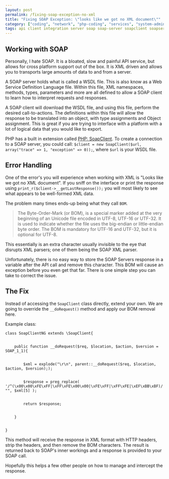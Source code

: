 ```yaml
---
layout: post
permalink: /fixing-soap-exception-no-xml
title: "Fixing SOAP Exception: \"looks like we got no XML document\""
category: ["coding", "network", "php-coding", "services", "system-administration"]
tags: api client integration server soap soap-server soapclient soapserver xml
---
```

## Working with SOAP

Personally, I hate SOAP. It is a bloated, slow and painful API service, but allows for cross platform support out of the box. It is XML driven and allows you to transports large amounts of data to and from a server.

A SOAP server holds what is called a WSDL file. This is also know as a Web Service Definition Language file. Within this file, XML namespaces, methods, types, parameters and more are all defined to allow a SOAP client to learn how to interpret requests and responses.

A SOAP client will download the WSDL file, and using this file, perform the desired call-to-actions. The definitions within this file will allow the response to be translated into an object, with type assignments and Object assignment. This is great if you are trying to interface with a platform with a lot of logical data that you would like to export.

PHP has a built in extension called [PHP: SoapClient](http://www.php.net/manual/en/class.soapclient.php). To create a connection to a SOAP server, you could call: `$client = new SoapClient($url, array("trace" => 1, "exception" => 0));`, where `$url` is your WSDL file.

## Error Handling

One of the error's you will experience when working with XML is "Looks like we got no XML document". If you sniff on the interface or print the response using `print_r($client->__getLastResponse());` you will most likely to see what appears to be well-formed XML data.

The problem many times ends-up being what they call `BOM`.

> The Byte-Order-Mark (or BOM), is a special marker added at the very beginning of an Unicode file encoded in UTF-8, UTF-16 or UTF-32. It is used to indicate whether the file uses the big-endian or little-endian byte order. The BOM is mandatory for UTF-16 and UTF-32, but it is optional for UTF-8.

This essentially is an extra character usually invisible to the eye that disrupts XML parsers; one of them being the SOAP XML parser.

Unfortunately, there is no easy way to store the SOAP Servers response in a variable after the API call and remove this character. This BOM will cause an exception before you even get that far. There is one simple step you can take to correct the issue.

## The Fix

Instead of accessing the `SoapClient` class directly, extend your own. We are going to override the `__doRequest()` method and apply our BOM removal here.

Example class:

    class SoapClientNG extends \SoapClient{
    
    
        public function __doRequest($req, $location, $action, $version = SOAP_1_1){
    
    
            $xml = explode("\r\n", parent::__doRequest($req, $location, $action, $version););
    
    
            $response = preg_replace( '/^(\x00\x00\xFE\xFF|\xFF\xFE\x00\x00|\xFE\xFF|\xFF\xFE|\xEF\xBB\xBF)/', "", $xml[5] );
    
    
            return $response;
    
    
        }
    
    
    }

This method will receive the response in XML format with HTTP headers, strip the headers, and then remove the BOM characters. The result is returned back to SOAP's inner workings and a response is provided to your SOAP call.

Hopefully this helps a few other people on how to manage and intercept the response.

